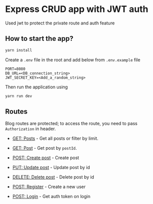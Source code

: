 # Express CRUD app with JWT auth

Used jwt to protect the private route and auth feature

## How to start the app?

```bash
yarn install
```

Create a `.env` file in the root and add below from `.env.example` file

```.env
PORT=8080
DB_URL=<DB_connection_string>
JWT_SECRET_KEY=<Add_a_random_string>
```

Then run the application using

```bash
yarn run dev
```

## Routes

Blog routes are protected; to access the route, you need to pass `Authorization` in header.

- [GET: Posts](http://localhost:8080/api/posts) - Get all posts or filter by limit.
- [GET: Post](http://localhost:8080/api/posts/<postId>) - Get post by `postId`.
- [POST: Create post](http://localhost:8080/api/posts) - Create post
- [PUT: Update post](http://localhost:8080/api/posts/<postId>) - Update post by id
- [DELETE: Delete post](http://localhost:8080/api/posts/<postId>) - Delete post by id

- [POST: Register](http://localhost:8080/api/auth/register) - Create a new user
- [POST: Login](http://localhost:8080/api/auth/register) - Get auth token on login
